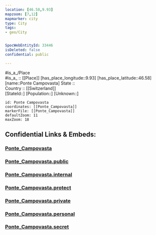 ```yaml
---
location: [46.58,9.93] 
mapzoom: [7,12] 
mapmarker: city 
type: City
tags:
- geo/City


SpocWebEntityId: 33446
isDeleted: false
confidential: public

---
```

#is_a_/Place  
#is_a_ :: [[Place]] 
[has_place_longitude::9.93] 
[has_place_latitude::46.58] 
[name::Ponte Campovasta] 
State ::  
Country :: [[Switzerland]]  
[StateId::] 
[Population::] 
[Unknown::] 


```leaflet
id: Ponte Campovasta
coordinates: [[Ponte_Campovasta]] 
markerFile: [[Ponte_Campovasta]] 
defaultZoom: 11 
maxZoom: 18
```


## Confidential Links & Embeds: 

### [Ponte_Campovasta](/_Standards/Earth/Continent/Europe/Europe~Central/Switzerland/Switzerland~Cantons/Graubünden/City/Ponte_Campovasta.md) 

### [Ponte_Campovasta.public](/_public/Earth/Continent/Europe/Europe~Central/Switzerland/Switzerland~Cantons/Graubünden/City/Ponte_Campovasta.public.md) 

### [Ponte_Campovasta.internal](/_internal/Earth/Continent/Europe/Europe~Central/Switzerland/Switzerland~Cantons/Graubünden/City/Ponte_Campovasta.internal.md) 

### [Ponte_Campovasta.protect](/_protect/Earth/Continent/Europe/Europe~Central/Switzerland/Switzerland~Cantons/Graubünden/City/Ponte_Campovasta.protect.md) 

### [Ponte_Campovasta.private](/_private/Earth/Continent/Europe/Europe~Central/Switzerland/Switzerland~Cantons/Graubünden/City/Ponte_Campovasta.private.md) 

### [Ponte_Campovasta.personal](/_personal/Earth/Continent/Europe/Europe~Central/Switzerland/Switzerland~Cantons/Graubünden/City/Ponte_Campovasta.personal.md) 

### [Ponte_Campovasta.secret](/_secret/Earth/Continent/Europe/Europe~Central/Switzerland/Switzerland~Cantons/Graubünden/City/Ponte_Campovasta.secret.md)

